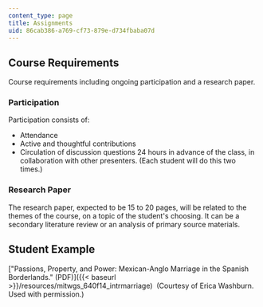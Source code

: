 ```yaml
---
content_type: page
title: Assignments
uid: 86cab386-a769-cf73-879e-d734fbaba07d
---
```


Course Requirements
-------------------

Course requirements including ongoing participation and a research paper.

### Participation

Participation consists of:

*   Attendance
*   Active and thoughtful contributions
*   Circulation of discussion questions 24 hours in advance of the class, in collaboration with other presenters. (Each student will do this two times.)

### Research Paper

The research paper, expected to be 15 to 20 pages, will be related to the themes of the course, on a topic of the student's choosing. It can be a secondary literature review or an analysis of primary source materials.

Student Example
---------------

["Passions, Property, and Power: Mexican-Anglo Marriage in the Spanish Borderlands." (PDF)]({{< baseurl >}}/resources/mitwgs_640f14_intrmarriage)  (Courtesy of Erica Washburn. Used with permission.)